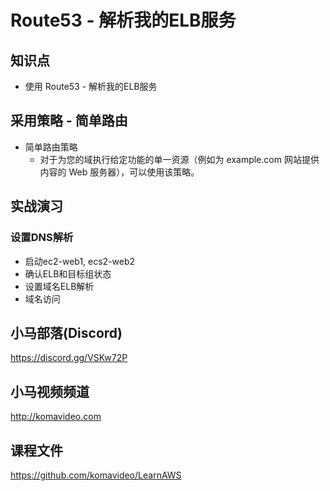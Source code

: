 Route53 - 解析我的ELB服务
=======================

## 知识点

* 使用 Route53 - 解析我的ELB服务

## 采用策略 - 简单路由

+ 简单路由策略
  - 对于为您的域执行给定功能的单一资源（例如为 example.com 网站提供内容的 Web 服务器），可以使用该策略。

## 实战演习

### 设置DNS解析

+ 启动ec2-web1, ecs2-web2
+ 确认ELB和目标组状态
+ 设置域名ELB解析
+ 域名访问

## 小马部落(Discord)

https://discord.gg/VSKw72P

## 小马视频频道

http://komavideo.com

## 课程文件

https://github.com/komavideo/LearnAWS
